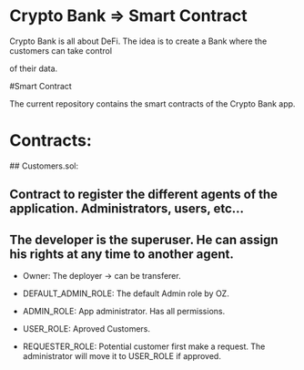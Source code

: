 # Crypto Bank => Smart Contract

Crypto Bank is all about DeFi. The idea is to create a Bank where the customers can take control

of their data.

#Smart Contract

The current repository contains the smart contracts of the Crypto Bank app.

# Contracts:

## Customers.sol:

## Contract to register the different agents of the application. Administrators, users, etc...
## The developer is the superuser. He can assign his rights at any time to another agent.

- Owner: The deployer -> can be transferer.

- DEFAULT_ADMIN_ROLE: The default Admin role by OZ.

- ADMIN_ROLE: App administrator. Has all permissions.

- USER_ROLE: Aproved Customers.

- REQUESTER_ROLE: Potential customer first make a request. The administrator will move it to USER_ROLE if approved.